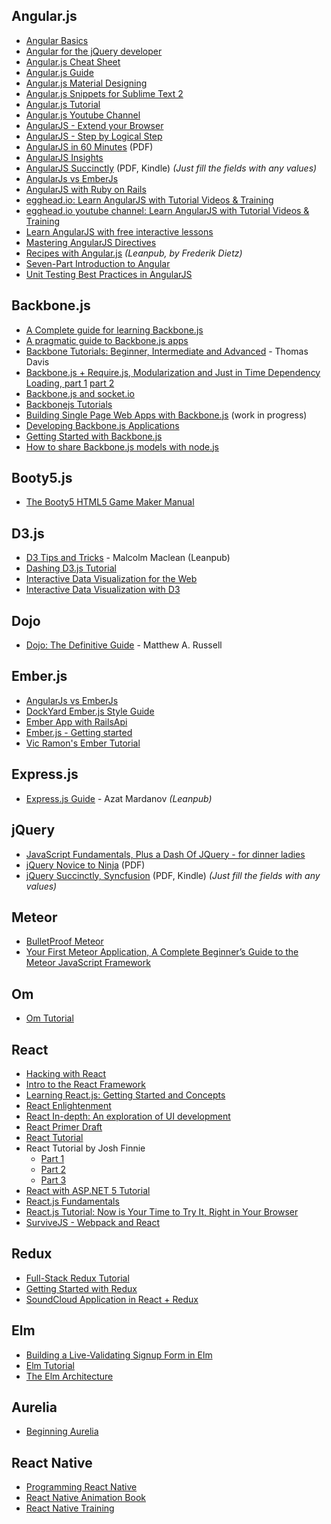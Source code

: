 ## Angular.js

* [Angular Basics](http://www.angularjsbook.com)
* [Angular for the jQuery developer](http://www.ng-newsletter.com/posts/angular-for-the-jquery-developer.html)
* [Angular.js Cheat Sheet](http://www.cheatography.com/proloser/cheat-sheets/angularjs/)
* [Angular.js Guide](https://docs.angularjs.org/guide/)
* [Angular.js Material Designing](https://material.angularjs.org/latest/)
* [Angular.js Snippets for Sublime Text 2](https://github.com/maxhoffmann/angular-snippets)
* [Angular.js Tutorial](https://docs.angularjs.org/tutorial)
* [Angular.js Youtube Channel](https://www.youtube.com/angularjs)
* [AngularJS - Extend your Browser](https://speakerdeck.com/petebd/devox-uk-2013-angularjs?slide=2)
* [AngularJS - Step by Logical Step](http://nicholasjohnson.com/angular-book/)
* [AngularJS in 60 Minutes](https://inspirit.net.in/books/html,%20css%20and%20javascript/AngularJS%20In%2060%20Minutes.pdf) (PDF)
* [AngularJS Insights](http://pascalprecht.github.io/slides/angularjs-insights/#/)
* [AngularJS Succinctly](https://www.syncfusion.com/resources/techportal/ebooks/angularjs) (PDF, Kindle) *(Just fill the fields with any values)*
* [AngularJs vs EmberJs](http://angularjs-emberjs-compare.bguiz.com)
* [AngularJS with Ruby on Rails](http://angular-rails.com)
* [egghead.io: Learn AngularJS with Tutorial Videos & Training](https://egghead.io)
* [egghead.io youtube channel: Learn AngularJS with Tutorial Videos & Training](https://www.youtube.com/user/johnlindquist)
* [Learn AngularJS with free interactive lessons](http://www.learn-angular.org)
* [Mastering AngularJS Directives](http://pascalprecht.github.io/slides/mastering-angularjs-directives/)
* [Recipes with Angular.js](https://leanpub.com/recipes-with-angular-js/read) *(Leanpub, by Frederik Dietz)*
* [Seven-Part Introduction to Angular](http://ngokevin.com/blog/angular-1/)
* [Unit Testing Best Practices in AngularJS](http://andyshora.com/unit-testing-best-practices-angularjs.html)


## Backbone.js

* [A Complete guide for learning Backbone.js](http://codebeerstartups.com/2012/12/a-complete-guide-for-learning-backbone-js/)
* [A pragmatic guide to Backbone.js apps](http://pragmatic-backbone.com)
* [Backbone Tutorials: Beginner, Intermediate and Advanced](https://leanpub.com/backbonetutorials) - Thomas Davis
* [Backbone.js + Require.js, Modularization and Just in Time Dependency Loading, part 1](http://developer.teradata.com/blog/jasonstrimpel/2011/12/part-1-backbone-js-require-js) [part 2](http://developer.teradata.com/blog/jasonstrimpel/2012/01/part-2-backbone-js-require-js-further-modularization-and-just-in-time-dep)
* [Backbone.js and socket.io](http://developer.teradata.com/blog/jasonstrimpel/2011/11/backbone-js-and-socket-io)
* [Backbonejs Tutorials](https://cdnjs.com/libraries/backbone.js/tutorials/)
* [Building Single Page Web Apps with Backbone.js](https://singlepagebook.supportbee.com) (work in progress)
* [Developing Backbone.js Applications](http://addyosmani.github.io/backbone-fundamentals/)
* [Getting Started with Backbone.js](http://net.tutsplus.com/tutorials/javascript-ajax/getting-started-with-backbone-js/)
* [How to share Backbone.js models with node.js](http://amirmalik.net/2010/11/27/how-to-share-backbonejs-models-with-nodejs)


## Booty5.js

* [The Booty5 HTML5 Game Maker Manual](http://booty5.com/booty5-free-html-game-maker-e-book-manual/)


## D3.js

* [D3 Tips and Tricks](https://leanpub.com/D3-Tips-and-Tricks) - Malcolm Maclean (Leanpub)
* [Dashing D3.js Tutorial](https://www.dashingd3js.com/table-of-contents)
* [Interactive Data Visualization for the Web](http://chimera.labs.oreilly.com/books/1230000000345/index.html)
* [Interactive Data Visualization with D3](http://alignedleft.com/tutorials/d3)


## Dojo

* [Dojo: The Definitive Guide](http://chimera.labs.oreilly.com/books/1234000001819/index.html) - Matthew A. Russell


## Ember.js

* [AngularJs vs EmberJs](http://angularjs-emberjs-compare.bguiz.com)
* [DockYard Ember.js Style Guide](https://github.com/DockYard/styleguides/blob/master/engineering/ember.md)
* [Ember App with RailsApi](https://dockyard.com/blog/ember/2013/01/07/building-an-ember-app-with-rails-api-part-1)
* [Ember.js - Getting started](http://emberjs.com/guides/getting-started/)
* [Vic Ramon's Ember Tutorial](http://ember.vicramon.com)


## Express.js

* [Express.js Guide](https://web.archive.org/web/20140621124403/https://leanpub.com/express/read) - Azat Mardanov *(Leanpub)*


## jQuery

* [JavaScript Fundamentals, Plus a Dash Of JQuery - for dinner ladies](http://nicholasjohnson.com/javascript-book/)
* [jQuery Novice to Ninja](http://mediatheque.cite-musique.fr/MediaComposite/Debug/Dossier-Orchestre/ressources/jQuery.Novice.to.Ninja.2nd.Edition.pdf) (PDF)
* [jQuery Succinctly, Syncfusion](https://www.syncfusion.com/resources/techportal/ebooks/jquery) (PDF, Kindle) *(Just fill the fields with any values)*


## Meteor

* [BulletProof Meteor](https://bulletproofmeteor.com)
* [Your First Meteor Application, A Complete Beginner’s Guide to the Meteor JavaScript Framework](http://meteortips.com/book/)


## Om

* [Om Tutorial](http://awkay.github.io/om-tutorial/)


## React

* [Hacking with React](http://www.hackingwithreact.com)
* [Intro to the React Framework](http://code.tutsplus.com/tutorials/intro-to-the-react-framework--net-35660)
* [Learning React.js: Getting Started and Concepts](https://scotch.io/tutorials/learning-react-getting-started-and-concepts)
* [React Enlightenment](https://www.gitbook.com/book/frontendmasters/react-enlightenment/details)
* [React In-depth: An exploration of UI development](https://www.gitbook.com/book/developmentarc/react-indepth/details)
* [React Primer Draft](https://github.com/mikechau/react-primer-draft)
* [React Tutorial](https://facebook.github.io/react/docs/tutorial.html)
* React Tutorial by Josh Finnie
  * [Part 1](http://www.joshfinnie.com/blog/reactjs-tutorial-part-1/)
  * [Part 2](http://www.joshfinnie.com/blog/reactjs-tutorial-part-2/)
  * [Part 3](http://www.joshfinnie.com/blog/reactjs-tutorial-part-3/)
* [React with ASP.NET 5 Tutorial](http://reactjs.net/getting-started/aspnet5.html)
* [React.js Fundamentals](http://courses.reactjsprogram.com/courses/reactjsfundamentals)
* [React.js Tutorial: Now is Your Time to Try It, Right in Your Browser](https://codegeekz.com/react-js-tutorial/)
* [SurviveJS - Webpack and React](http://survivejs.com)


## Redux

* [Full-Stack Redux Tutorial](http://teropa.info/blog/2015/09/10/full-stack-redux-tutorial.html)
* [Getting Started with Redux](https://egghead.io/series/getting-started-with-redux)
* [SoundCloud Application in React + Redux](https://www.robinwieruch.de/the-soundcloud-client-in-react-redux/)


## Elm

* [Building a Live-Validating Signup Form in Elm](http://tech.noredink.com/post/129641182738/building-a-live-validated-signup-form-in-elm)
* [Elm Tutorial](http://www.elm-tutorial.org)
* [The Elm Architecture](https://github.com/evancz/elm-architecture-tutorial)


## Aurelia

* [Beginning Aurelia](https://leanpub.com/beginning-of-aurelia)


## React Native

* [Programming React Native](https://leanpub.com/programming-react-native)
* [React Native Animation Book](http://browniefed.com/react-native-animation-book/)
* [React Native Training](https://www.gitbook.com/book/unbug/react-native-training/details)
